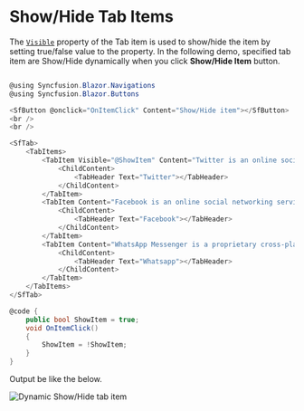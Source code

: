 # Show/Hide Tab Items

The [`Visible`](https://help.syncfusion.com/cr/blazor/Syncfusion.Blazor.Navigations.TabItem.html#Syncfusion_Blazor_Navigations_TabItem_Visible) property of the Tab item is used to show/hide the item by setting true/false value to the property. In the following demo, specified tab item are Show/Hide dynamically when you click **Show/Hide Item** button.

```csharp

@using Syncfusion.Blazor.Navigations
@using Syncfusion.Blazor.Buttons

<SfButton @onclick="OnItemClick" Content="Show/Hide item"></SfButton>
<br />
<br />

<SfTab>
    <TabItems>
        <TabItem Visible="@ShowItem" Content="Twitter is an online social networking service that enables users to send and read short 140-charactermessages called tweets.Registered users can read and post tweets, but those who are unregistered can only readthem.Users access Twitter through the website interface, SMS or mobile device app Twitter Inc. is based in SanFrancisco and has more than 25 offices around the world.Twitter was created in March 2006 by Jack Dorsey,Evan Williams, Biz Stone, and Noah Glass and launched in July 2006. The service rapidly gained worldwide popularity,with more than 100 million users posting 340 million tweets a day in 2012.The service also handled 1.6 billionsearch queries per day.">
            <ChildContent>
                <TabHeader Text="Twitter"></TabHeader>
            </ChildContent>
        </TabItem>
        <TabItem Content="Facebook is an online social networking service headquartered in Menlo Park, California. Its website waslaunched on February 4, 2004, by Mark Zuckerberg with his Harvard College roommates and fellow students EduardoSaverin, Andrew McCollum, Dustin Moskovitz and Chris Hughes.">
            <ChildContent>
                <TabHeader Text="Facebook"></TabHeader>
            </ChildContent>
        </TabItem>
        <TabItem Content="WhatsApp Messenger is a proprietary cross-platform instant messaging client for smartphones that operatesunder a subscription business model.It uses the Internet to send text messages, images, video, user location andaudio media messages to other users using standard cellular mobile numbers. As of February 2016, WhatsApp had a userbase of up to one billion,[10] making it the most globally popular messaging application.WhatsApp Inc., based inMountain View, California, was acquired by Facebook Inc.on February 19, 2014, for approximately US$19.3 billion.">
            <ChildContent>
                <TabHeader Text="Whatsapp"></TabHeader>
            </ChildContent>
        </TabItem>
    </TabItems>
</SfTab>

@code {
    public bool ShowItem = true;
    void OnItemClick()
    {
        ShowItem = !ShowItem;
    }
}

```

Output be like the below.

![Dynamic Show/Hide tab item](../images/showHideItem.gif)